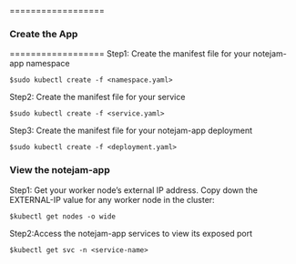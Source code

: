 ==================
### Create the App
==================
Step1: Create the manifest file for your notejam-app namespace
```
$sudo kubectl create -f <namespace.yaml>
```

Step2: Create the manifest file for your service
```
$sudo kubectl create -f <service.yaml>
```

Step3: Create the manifest file for your notejam-app deployment
```
$sudo kubectl create -f <deployment.yaml> 
```

### View the notejam-app
Step1: Get your worker node’s external IP address. Copy down the EXTERNAL-IP value for any worker node in the cluster:
```
$kubectl get nodes -o wide
```

Step2:Access the notejam-app services to view its exposed port 
```
$kubectl get svc -n <service-name>
```

